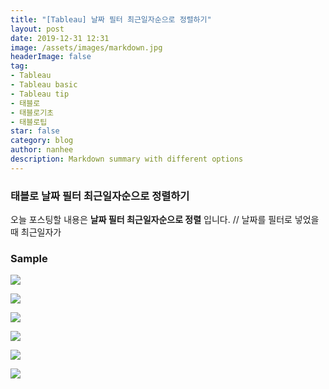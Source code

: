 ```yaml
---
title: "[Tableau] 날짜 필터 최근일자순으로 정렬하기"
layout: post
date: 2019-12-31 12:31
image: /assets/images/markdown.jpg
headerImage: false
tag:
- Tableau
- Tableau basic
- Tableau tip
- 태블로
- 태블로기초
- 태블로팁
star: false
category: blog
author: nanhee
description: Markdown summary with different options
---
```



### 태블로 날짜 필터 최근일자순으로 정렬하기
오늘 포스팅할 내용은 **날짜 필터 최근일자순으로 정렬** 입니다. //
날짜를 필터로 넣었을 때 최근일자가

### Sample
![](https://github.com/nanheee/nanheee.github.io/blob/master/assets/basic/basic_datesorting_.png?raw=true)

![](https://github.com/nanheee/nanheee.github.io/blob/master/assets/basic/basic_datesorting_2.png?raw=true)

![](https://github.com/nanheee/nanheee.github.io/blob/master/assets/basic/basic_datesorting_3.png?raw=true)

![](https://github.com/nanheee/nanheee.github.io/blob/master/assets/basic/basic_datesorting_4.png?raw=true)

![](https://github.com/nanheee/nanheee.github.io/blob/master/assets/basic/basic_datesorting_5.png?raw=true)

![](https://github.com/nanheee/nanheee.github.io/blob/master/assets/basic/basic_datesorting_6.png?raw=true)
